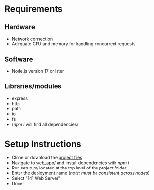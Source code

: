 # Requirements
## Hardware
- Network connection
- Adequate CPU and memory for handling concurrent requests 

## Software
- Node.js version 17 or later

## Libraries/modules
- express
- http 
- path
- io
- fs
- (_npm i_ will find all dependencies)

# Setup Instructions
- Clone or download the [project files](https://github.com/Elliotichi/los-PI-os-hermanos/tree)
- Navigate to web_app/ and install dependencies with _npm i_
- Run setup.py located at the top level of the project folder
- Enter the deployment name (_note: must be consistent across nodes_)
- Select "[4] Web Server"
- Done!